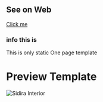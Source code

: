 ## See on Web
[Click me](https://sidira-interiar.vercel.app/)
### info this is 
This is only static One page template
# Preview Template
![Sidira Interior](assets/images/TemplateImg.png)